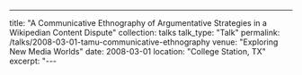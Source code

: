 ---
title: "A Communicative Ethnography of Argumentative Strategies in a Wikipedian Content Dispute"
collection: talks
talk_type: "Talk"
permalink: /talks/2008-03-01-tamu-communicative-ethnography
venue: "Exploring New Media Worlds"
date: 2008-03-01
location: "College Station, TX"
excerpt: "---
